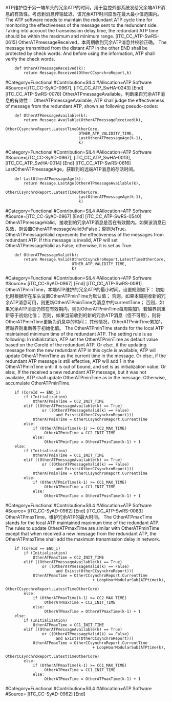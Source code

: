 ﻿
ATP维护位于另一端车头的冗余ATP的时间，用于监控外部系统发给冗余端ATP消息的有效性。考虑到消息传输延迟，该冗余ATP时间应当在最大最小值范围内。
The ATP software needs to maintain the redundant ATP cycle time for monitoring the effectiveness of the message sent to the redundant side. Taking into account the transmission delay time, the redundant ATP time should be within the maximum and minimum range.
[iTC_CC_ATP-SwRS-0615]
OtherATPmessageReceived，本周期收到冗余ATP消息并校验正确。
The message transmitted from the distant ATP in the other END shall be protected by check words. And before using the information, ATP shall verify the check words.
```
	def OtherATPmessageReceived(k):
	    return Message.Received(OtherCCsynchroReport,k)
```
\#Category=Functional
\#Contribution=SIL4
\#Allocation=ATP Software
\#Source=[iTC_CC-SyAD-0967], [iTC_CC_ATP_SwHA-0243]
[End]
[iTC_CC_ATP-SwRS-0078]
OtherATPmessageAvailable，判断来自冗余ATP消息的有效性：
OtherATPmessageAvailable, ATP shall judge the effectiveness of message from the redundant ATP, shown as following pseudo-codes:
```
	def OtherATPmessageAvailable(k):
	    return Message.Available(OtherATPmessageReceived(k),
	                            OtherCCsynchroReport.LatestTimeOtherCore,
	                            OTHER_ATP_VALIDITY_TIME,
	                            LastOtherATPmessageAge(k-1),
	                            k)
```
\#Category=Functional
\#Contribution=SIL4
\#Allocation=ATP Software
\#Source=[iTC_CC-SyAD-0967], [iTC_CC_ATP_SwHA-0013], [iTC_CC_ATP_SwHA-0014]
[End]
[iTC_CC_ATP-SwRS-0616]
LastOtherATPmessageAge，获取到的远端ATP消息的存活时间。
```
	def LastOtherATPmessageAge(k):
	    return Message.LastAge(OtherATPmessageAvailable(k),
	                            OtherCCsynchroReport.LatestTimeOtherCore,
	                            LastOtherATPmessageAge(k-1),
	                            k)
```
\#Category=Functional
\#Contribution=SIL4
\#Allocation=ATP Software
\#Source=[iTC_CC-SyAD-0967]
[End]
[iTC_CC_ATP-SwRS-0540]
OtherATPmessageValid，接收到的冗余ATP消息是否在有效期内。如果该消息已失效，则设置OtherATPmessageValid为False；否则为True。 
OtherATPmessageValid represents the effectiveness of the messages from redundant ATP. If this message is invalid, ATP will set OtherATPmessageValid as False; otherwise, it is set as True. 
```
	def OtherATPmessageValid(k):
	    return Message.Valid(OtherCCsynchroReport.LatestTimeOtherCore,
	                         OTHER_ATP_VALIDITY_TIME,
	                         k)
```
\#Category=Functional
\#Contribution=SIL4
\#Allocation=ATP Software
\#Source= [iTC_CC-SyAD-0967]
[End]
[iTC_CC_ATP-SwRS-0081]
OtherATPminTime，本端ATP维护的冗余ATP的最小时间。设置规则如下：
初始化时根据所在车头设置OtherATPminTime为默认值；
否则，如果本周期收新的冗余ATP消息可用，则更新OtherATPminTime为消息中的currentTime；
否则，如果冗余ATP消息仍然在有效期内，则对OtherATPminTime每周期加1，若越界则重新等于初始化值；
否则，如果当前收到的新的冗余ATP消息（但不可用），则将OtherATPminTime更新为消息中的时间；
其他情况，OtherATPminTime累加1，若越界则重新等于初始化值。
The OtherATPminTime stands for the local ATP maintained minimum time of the redundant ATP. The setting rule is as following:
In initialization, ATP set the OtherATPminTime as default value based on the CoreId of the redundant ATP.
Or else:, if the updating message from the new redundant ATP in this cycle is available, ATP will update OtherATPminTime as the current time in the message. 
Or else:, if the redundant ATP message is still effective, ATP will add 1 in the OtherATPminTime until it is out of bound, and set is as initialization value. 
Or else:, If the received a new redundant ATP message, but it was not available, ATP shall update OtherATPminTime as in the message.
Otherwise, accumulate OtherATPminTime.
```
	if (CoreId == END_1)
	    if (Initialization)
	        OtherATPminTime = CC2_INIT_TIME
	    elif ((OtherATPmessageAvailable(k) == True)
	            or ((OtherATPmessageValid(k) == False)
	                  and Exists(OtherCCsynchroReport)))
	        OtherATPminTime = OtherCCsynchroReport.CurrentTime
	    else:
	        if (OtherATPminTime(k-1) >= CC2_MAX_TIME)
	             OtherATPminTime = CC2_INIT_TIME
	        else:
	             OtherATPminTime = OtherATPminTime(k-1) + 1
	else:
	    if (Initialization)
	        OtherATPminTime = CC1_INIT_TIME
	    elif ((OtherATPmessageAvailable(k) == True)
	            or ((OtherATPmessageValid(k) == False)
	                  and Exists(OtherCCsynchroReport)))
	        OtherATPminTime = OtherCCsynchroReport.CurrentTime
	    else:
	        if (OtherATPminTime(k-1) >= CC1_MAX_TIME)
	             OtherATPminTime = CC1_INIT_TIME
	        else:
	             OtherATPminTime = OtherATPminTime(k-1) + 1
```
\#Category=Functional
\#Contribution=SIL4
\#Allocation=ATP Software
\#Source= [iTC_CC-SyAD-0962]
[End]
[iTC_CC_ATP-SwRS-0083]
OtherATPmaxTime，维护冗余ATP的最大时间。
The OtherATPmaxTime stands for the local ATP maintained maximum time of the redundant ATP. The rules to update OtherATPmaxTime are similar with OtherATPminTime except that when received a new message from the redundant ATP, the OtherATPmaxTime shall add the maximum transmission delay in network.
```
	if (CoreId == END_1)
	    if (Initialization)
	        OtherATPmaxTime = CC2_INIT_TIME
	    elif ((OtherATPmessageAvailable(k) == True)
	            or ((OtherATPmessageValid(k) == False)
	                  and Exists(OtherCCsynchroReport)))
	        OtherATPmaxTime = OtherCCsynchroReport.CurrentTime
	                                  + LoopHourModularSub(ATPtime(k),
	                                        OtherCCsynchroReport.LatestTimeOtherCore)
	    else:
	        if (OtherATPmaxTime(k-1) >= CC2_MAX_TIME)
	             OtherATPmaxTime = CC2_INIT_TIME
	        else:
	             OtherATPmaxTime = OtherATPmaxTime(k-1) + 1
	else:
	    if (Initialization)
	        OtherATPmaxTime = CC1_INIT_TIME
	    elif ((OtherATPmessageAvailable(k) == True)
	            or ((OtherATPmessageValid(k) == False)
	                  and Exists(OtherCCsynchroReport)))
	        OtherATPmaxTime = OtherCCsynchroReport.CurrentTime
	                                  + LoopHourModularSub(ATPtime(k),
	                                        OtherCCsynchroReport.LatestTimeOtherCore)
	    else:
	        if (OtherATPmaxTime(k-1) >= CC1_MAX_TIME)
	             OtherATPmaxTime = CC1_INIT_TIME
	        else:
	             OtherATPmaxTime = OtherATPmaxTime(k-1) + 1
```
\#Category=Functional
\#Contribution=SIL4
\#Allocation=ATP Software
\#Source= [iTC_CC-SyAD-0962]
[End]
